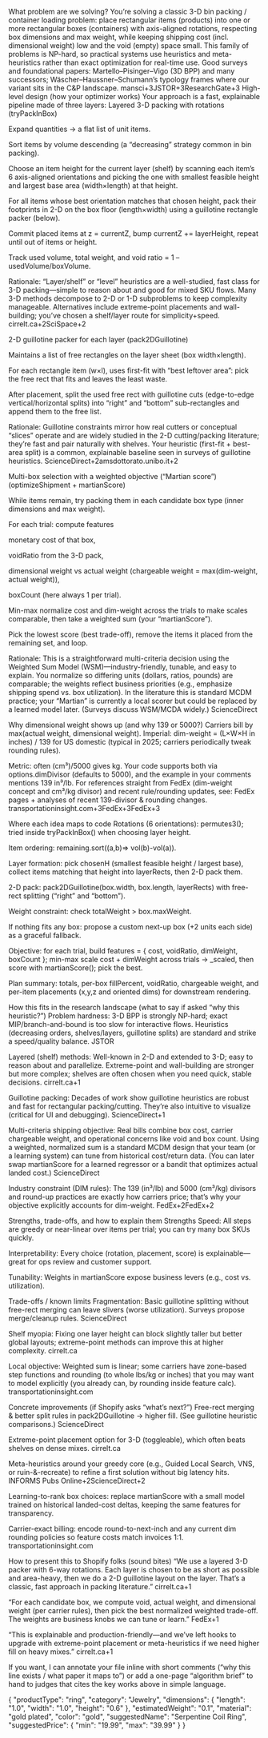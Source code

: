 What problem are we solving?
You’re solving a classic 3-D bin packing / container loading problem: place rectangular items (products) into one or more rectangular boxes (containers) with axis-aligned rotations, respecting box dimensions and max weight, while keeping shipping cost (incl. dimensional weight) low and the void (empty) space small. This family of problems is NP-hard, so practical systems use heuristics and meta-heuristics rather than exact optimization for real-time use. Good surveys and foundational papers: Martello–Pisinger–Vigo (3D BPP) and many successors; Wäscher–Haussner–Schumann’s typology frames where our variant sits in the C&P landscape. mansci+3JSTOR+3ResearchGate+3
High-level design (how your optimizer works)
Your approach is a fast, explainable pipeline made of three layers:
Layered 3-D packing with rotations (tryPackInBox)


Expand quantities → a flat list of unit items.


Sort items by volume descending (a “decreasing” strategy common in bin packing).


Choose an item height for the current layer (shelf) by scanning each item’s 6 axis-aligned orientations and picking the one with smallest feasible height and largest base area (width×length) at that height.


For all items whose best orientation matches that chosen height, pack their footprints in 2-D on the box floor (length×width) using a guillotine rectangle packer (below).


Commit placed items at z = currentZ, bump currentZ += layerHeight, repeat until out of items or height.


Track used volume, total weight, and void ratio = 1 – usedVolume/boxVolume.


Rationale: “Layer/shelf” or “level” heuristics are a well-studied, fast class for 3-D packing—simple to reason about and good for mixed SKU flows. Many 3-D methods decompose to 2-D or 1-D subproblems to keep complexity manageable. Alternatives include extreme-point placements and wall-building; you’ve chosen a shelf/layer route for simplicity+speed. cirrelt.ca+2SciSpace+2


2-D guillotine packer for each layer (pack2DGuillotine)


Maintains a list of free rectangles on the layer sheet (box width×length).


For each rectangle item (w×l), uses first-fit with “best leftover area”: pick the free rect that fits and leaves the least waste.


After placement, split the used free rect with guillotine cuts (edge-to-edge vertical/horizontal splits) into “right” and “bottom” sub-rectangles and append them to the free list.


Rationale: Guillotine constraints mirror how real cutters or conceptual “slices” operate and are widely studied in the 2-D cutting/packing literature; they’re fast and pair naturally with shelves. Your heuristic (first-fit + best-area split) is a common, explainable baseline seen in surveys of guillotine heuristics. ScienceDirect+2amsdottorato.unibo.it+2


Multi-box selection with a weighted objective (“Martian score”) (optimizeShipment + martianScore)


While items remain, try packing them in each candidate box type (inner dimensions and max weight).


For each trial: compute features


monetary cost of that box,


voidRatio from the 3-D pack,


dimensional weight vs actual weight (chargeable weight = max(dim-weight, actual weight)),


boxCount (here always 1 per trial).


Min-max normalize cost and dim-weight across the trials to make scales comparable, then take a weighted sum (your “martianScore”).


Pick the lowest score (best trade-off), remove the items it placed from the remaining set, and loop.


Rationale: This is a straightforward multi-criteria decision using the Weighted Sum Model (WSM)—industry-friendly, tunable, and easy to explain. You normalize so differing units (dollars, ratios, pounds) are comparable; the weights reflect business priorities (e.g., emphasize shipping spend vs. box utilization). In the literature this is standard MCDM practice; your “Martian” is currently a local scorer but could be replaced by a learned model later. (Surveys discuss WSM/MCDA widely.) ScienceDirect


Why dimensional weight shows up (and why 139 or 5000?)
Carriers bill by max(actual weight, dimensional weight).
Imperial: dim-weight = (L×W×H in inches) / 139 for US domestic (typical in 2025; carriers periodically tweak rounding rules).


Metric: often (cm³)/5000 gives kg.
 Your code supports both via options.dimDivisor (defaults to 5000), and the example in your comments mentions 139 in³/lb. For references straight from FedEx (dim-weight concept and cm³/kg divisor) and recent rule/rounding updates, see: FedEx pages + analyses of recent 139-divisor & rounding changes. transportationinsight.com+3FedEx+3FedEx+3


Where each idea maps to code
Rotations (6 orientations): permutes3(); tried inside tryPackInBox() when choosing layer height.


Item ordering: remaining.sort((a,b)=> vol(b)-vol(a)).


Layer formation: pick chosenH (smallest feasible height / largest base), collect items matching that height into layerRects, then 2-D pack them.


2-D pack: pack2DGuillotine(box.width, box.length, layerRects) with free-rect splitting (“right” and “bottom”).


Weight constraint: check totalWeight > box.maxWeight.


If nothing fits any box: propose a custom next-up box (+2 units each side) as a graceful fallback.


Objective: for each trial, build features = { cost, voidRatio, dimWeight, boxCount }; min-max scale cost + dimWeight across trials → _scaled, then score with martianScore(); pick the best.


Plan summary: totals, per-box fillPercent, voidRatio, chargeable weight, and per-item placements (x,y,z and oriented dims) for downstream rendering.


How this fits in the research landscape (what to say if asked “why this heuristic?”)
Problem hardness: 3-D BPP is strongly NP-hard; exact MIP/branch-and-bound is too slow for interactive flows. Heuristics (decreasing orders, shelves/layers, guillotine splits) are standard and strike a speed/quality balance. JSTOR


Layered (shelf) methods: Well-known in 2-D and extended to 3-D; easy to reason about and parallelize. Extreme-point and wall-building are stronger but more complex; shelves are often chosen when you need quick, stable decisions. cirrelt.ca+1


Guillotine packing: Decades of work show guillotine heuristics are robust and fast for rectangular packing/cutting. They’re also intuitive to visualize (critical for UI and debugging). ScienceDirect+1


Multi-criteria shipping objective: Real bills combine box cost, carrier chargeable weight, and operational concerns like void and box count. Using a weighted, normalized sum is a standard MCDM design that your team (or a learning system) can tune from historical cost/return data. (You can later swap martianScore for a learned regressor or a bandit that optimizes actual landed cost.) ScienceDirect


Industry constraint (DIM rules): The 139 (in³/lb) and 5000 (cm³/kg) divisors and round-up practices are exactly how carriers price; that’s why your objective explicitly accounts for dim-weight. FedEx+2FedEx+2


Strengths, trade-offs, and how to explain them
Strengths
Speed: All steps are greedy or near-linear over items per trial; you can try many box SKUs quickly.


Interpretability: Every choice (rotation, placement, score) is explainable—great for ops review and customer support.


Tunability: Weights in martianScore expose business levers (e.g., cost vs. utilization).


Trade-offs / known limits
Fragmentation: Basic guillotine splitting without free-rect merging can leave slivers (worse utilization). Surveys propose merge/cleanup rules. ScienceDirect


Shelf myopia: Fixing one layer height can block slightly taller but better global layouts; extreme-point methods can improve this at higher complexity. cirrelt.ca


Local objective: Weighted sum is linear; some carriers have zone-based step functions and rounding (to whole lbs/kg or inches) that you may want to model explicitly (you already can, by rounding inside feature calc). transportationinsight.com


Concrete improvements (if Shopify asks “what’s next?”)
Free-rect merging & better split rules in pack2DGuillotine → higher fill. (See guillotine heuristic comparisons.) ScienceDirect


Extreme-point placement option for 3-D (toggleable), which often beats shelves on dense mixes. cirrelt.ca


Meta-heuristics around your greedy core (e.g., Guided Local Search, VNS, or ruin-&-recreate) to refine a first solution without big latency hits. INFORMS Pubs Online+2ScienceDirect+2


Learning-to-rank box choices: replace martianScore with a small model trained on historical landed-cost deltas, keeping the same features for transparency.


Carrier-exact billing: encode round-to-next-inch and any current dim rounding policies so feature costs match invoices 1:1. transportationinsight.com


How to present this to Shopify folks (sound bites)
“We use a layered 3-D packer with 6-way rotations. Each layer is chosen to be as short as possible and area-heavy, then we do a 2-D guillotine layout on the layer. That’s a classic, fast approach in packing literature.” cirrelt.ca+1


“For each candidate box, we compute void, actual weight, and dimensional weight (per carrier rules), then pick the best normalized weighted trade-off. The weights are business knobs we can tune or learn.” FedEx+1


“This is explainable and production-friendly—and we’ve left hooks to upgrade with extreme-point placement or meta-heuristics if we need higher fill on heavy mixes.” cirrelt.ca+1



If you want, I can annotate your file inline with short comments (“why this line exists / what paper it maps to”) or add a one-page “algorithm brief” to hand to judges that cites the key works above in simple language.

{
  "productType": "ring",
  "category": "Jewelry",
  "dimensions": {
    "length": "1.0",
    "width": "1.0",
    "height": "0.6"
  },
  "estimatedWeight": "0.1",
  "material": "gold plated",
  "color": "gold",
  "suggestedName": "Serpentine Coil Ring",
  "suggestedPrice": {
    "min": "19.99",
    "max": "39.99"
  }
}
